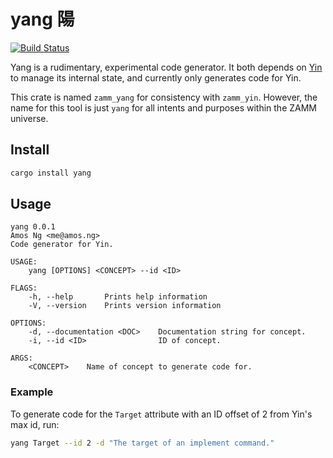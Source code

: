 # yang 陽

[![Build Status](https://travis-ci.com/amosjyng/yang.svg?branch=main)](https://travis-ci.com/amosjyng/yang)

Yang is a rudimentary, experimental code generator. It both depends on [Yin](https://github.com/amosjyng/yin) to manage its internal state, and currently only generates code for Yin.

This crate is named `zamm_yang` for consistency with `zamm_yin`. However, the name for this tool is just `yang` for all intents and purposes within the ZAMM universe.

## Install

```sh
cargo install yang
```

## Usage

```text
yang 0.0.1
Amos Ng <me@amos.ng>
Code generator for Yin.

USAGE:
    yang [OPTIONS] <CONCEPT> --id <ID>

FLAGS:
    -h, --help       Prints help information
    -V, --version    Prints version information

OPTIONS:
    -d, --documentation <DOC>    Documentation string for concept.
    -i, --id <ID>                ID of concept.

ARGS:
    <CONCEPT>    Name of concept to generate code for.
```

### Example

To generate code for the `Target` attribute with an ID offset of 2 from Yin's max id, run:

```sh
yang Target --id 2 -d "The target of an implement command."
```
